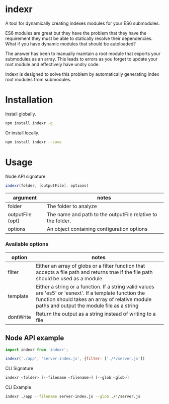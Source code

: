 # indexr
A tool for dynamically creating indexes modules for your ES6 submodules.

ES6 modules are great but they have the problem that they have the requirement they must be able to statically resolve their dependencies. What if you have dynamic modules that should be autoloaded?

The answer has been to manually maintain a root module that exports your submodules as an array. This leads to errors as you forget to update your root module and effectively have undry code.

Indexr is designed to solve this problem by automatically generating index root modules from submodules.

# Installation

Install globally.

```bash
npm install indexr -g
```

Or install locally.

```bash
npm install indexr --save
```

# Usage

Node API signature

```javascript
indexr(folder, [outputFile], options)
```

| argument      | notes                     |
| ------------- | ------------- |
| folder        | The folder to analyze |
| outputFile (opt)    | The name and path to the outputFile relative to the folder.  |
| options       | An object containing configuration options  |

### Available options
| option      | notes                     |
| ------------- | --------------------------------------------- |
| filter        | Either an array of globs or a filter function that accepts a file path and returns true if the file path should be used as a module. |
| template      | Either a string or a function. If a string valid values are 'es5' or 'esnext'. If a template function the function should takes an array of relative module paths and output the module file as a string |
| dontWrite  | Return the output as a string instead of writing to a file |

## Node API example

```javascript
import indexr from 'indexr';

indexr('./app', 'server-index.js', {filter: ['./*/server.js'])
```

CLI Signature

```bash
indexr <folder> [--filename <filename>] [--glob <glob>]
```
CLI Example

```bash
indexr ./app --filename server-index.js --glob ./*/server.js
```







